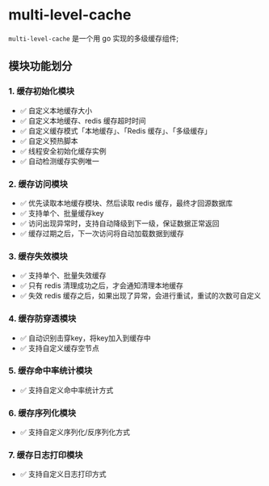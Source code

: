 # multi-level-cache
`multi-level-cache` 是一个用 go 实现的多级缓存组件;
## 模块功能划分
### 1. 缓存初始化模块
* ✅ 自定义本地缓存大小
* ✅ 自定义本地缓存、redis 缓存超时时间
* ✅ 自定义缓存模式「本地缓存」、「Redis 缓存」、「多级缓存」
* ✅ 自定义预热脚本
* ✅ 线程安全初始化缓存实例
* ✅ 自动检测缓存实例唯一
### 2. 缓存访问模块
* ✅ 优先读取本地缓存模块、然后读取 redis 缓存，最终才回源数据库
* ✅ 支持单个、批量缓存key
* ✅ 访问出现异常时，支持自动降级到下一级，保证数据正常返回
* ✅ 缓存过期之后，下一次访问将自动加载数据到缓存
### 3. 缓存失效模块
* ✅ 支持单个、批量失效缓存
* ✅ 只有 redis 清理成功之后，才会通知清理本地缓存
* ✅ 失效 redis 缓存之后，如果出现了异常，会进行重试，重试的次数可自定义
### 4. 缓存防穿透模块
* ✅ 自动识别击穿key，将key加入到缓存中
* ✅ 支持自定义缓存空节点
### 5. 缓存命中率统计模块
* ✅ 支持自定义命中率统计方式
### 6. 缓存序列化模块
* ✅ 支持自定义序列化/反序列化方式
### 7. 缓存日志打印模块
* ✅ 支持自定义日志打印方式